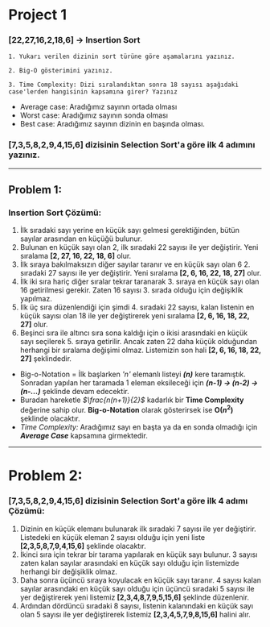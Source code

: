 # Project 1

### [22,27,16,2,18,6] -> Insertion Sort

    1. Yukarı verilen dizinin sort türüne göre aşamalarını yazınız.

    2. Big-O gösterimini yazınız.

    3. Time Complexity: Dizi sıralandıktan sonra 18 sayısı aşağıdaki case'lerden hangisinin kapsamına girer? Yazınız

* Average case: Aradığımız sayının ortada olması
* Worst case: Aradığımız sayının sonda olması
* Best case: Aradığımız sayının dizinin en başında olması.


### [7,3,5,8,2,9,4,15,6] dizisinin Selection Sort'a göre ilk 4 adımını yazınız.

---

## Problem 1: 
### Insertion Sort Çözümü:

1. İlk sıradaki sayı yerine en küçük sayı gelmesi gerektiğinden, bütün sayılar arasından en küçüğü bulunur.
2. Bulunan en küçük sayı olan 2, ilk sıradaki 22 sayısı ile yer değiştirir. Yeni sıralama **[2, 27, 16, 22, 18, 6]** olur.
3. İlk sıraya bakılmaksızın diğer sayılar taranır ve en küçük sayı olan 6 2. sıradaki 27 sayısı ile yer değiştirir. Yeni sıralama **[2, 6, 16, 22, 18, 27]** olur.
4. İlk iki sıra hariç diğer sıralar tekrar taranarak 3. sıraya en küçük sayı olan 16 getirilmesi gerekir. Zaten 16 sayısı 3. sırada olduğu için değişiklik yapılmaz.
5. İlk üç sıra düzenlendiği için şimdi 4. sıradaki 22 sayısı, kalan listenin en küçük sayısı olan 18 ile yer değiştirerek yeni sıralama **[2, 6, 16, 18, 22, 27]** olur.
6. Beşinci sıra ile altıncı sıra sona kaldığı için o ikisi arasındaki en küçük sayı seçilerek 5. sıraya getirilir. Ancak zaten 22 daha küçük olduğundan herhangi bir sıralama değişimi olmaz. Listemizin son hali **[2, 6, 16, 18, 22, 27]** şeklindedir.

* Big-o-Notation = İlk başlarken *'n'* elemanlı listeyi **_(n)_** kere taramıştık. Sonradan yapılan her taramada 1 eleman eksileceği için **_(n-1) -> (n-2) -> (n-...)_** şeklinde devam edecektir.  
* Buradan hareketle *$\frac{n(n+1)}{2}$* kadarlık bir **Time Complexity** değerine sahip olur. **Big-o-Notation** olarak gösterirsek ise **O($n^2$)** şeklinde olacaktır.
* *Time Complexity:* Aradığımız sayı en başta ya da en sonda olmadığı için **_Average Case_** kapsamına girmektedir.

***

# Problem 2:
### [7,3,5,8,2,9,4,15,6] dizisinin Selection Sort'a göre ilk 4 adımı Çözümü:

1. Dizinin en küçük elemanı bulunarak ilk sıradaki 7 sayısı ile yer değiştirir. Listedeki en küçük eleman 2 sayısı olduğu için yeni liste **[2,3,5,8,7,9,4,15,6]** şeklinde olacaktır.
2. İkinci sıra için tekrar bir tarama yapılarak en küçük sayı bulunur. 3 sayısı zaten kalan sayılar arasındaki en küçük sayı olduğu için listemizde herhangi bir değişiklik olmaz.
3. Daha sonra üçüncü sıraya koyulacak en küçük sayı taranır. 4 sayısı kalan sayılar arasındaki en küçük sayı olduğu için üçüncü sıradaki 5 sayısı ile yer değiştirerek yeni listemiz **[2,3,4,8,7,9,5,15,6]** şeklinde düzenlenir.
4. Ardından dördüncü sıradaki 8 sayısı, listenin kalanındaki en küçük sayı olan 5 sayısı ile yer değiştirerek listemiz **[2,3,4,5,7,9,8,15,6]** halini alır.